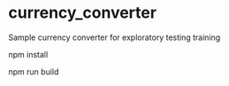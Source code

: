# currency_converter
Sample currency converter for exploratory testing training

npm install

npm run build
